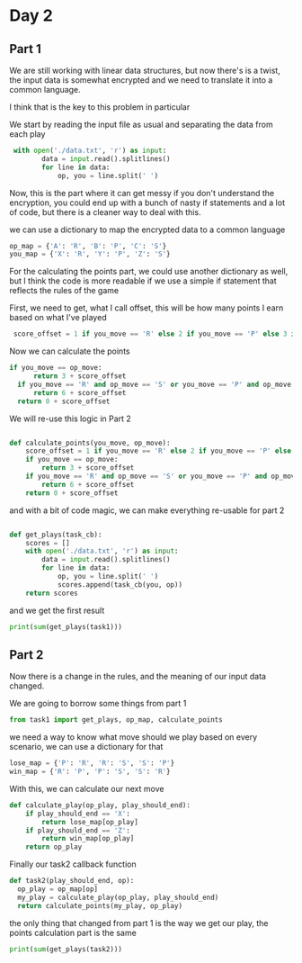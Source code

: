 # Day 2

## Part 1

We are still working with linear data structures, but now there's is a twist, the input data is somewhat encrypted and we need to translate it into a common language.

I think that is the key to this problem in particular

We start by reading the input file as usual and separating the data from each play

```python
 with open('./data.txt', 'r') as input:
        data = input.read().splitlines()
        for line in data:
            op, you = line.split(' ')
``` 

Now, this is the part where it can get messy if you don't understand the encryption, you could end up with a bunch of nasty if statements and a lot of code, but there is a cleaner way to deal with this.

we can use a dictionary to map the encrypted data to a common language

```python
op_map = {'A': 'R', 'B': 'P', 'C': 'S'}
you_map = {'X': 'R', 'Y': 'P', 'Z': 'S'}
```

For the calculating the points part, we could use another dictionary as well, but I think the code is more readable if we use a simple if statement that reflects the rules of the game

First, we need to get, what I call offset, this will be how many points I earn based on what I've played

```python
 score_offset = 1 if you_move == 'R' else 2 if you_move == 'P' else 3 if you_move == 'S' else 0
 ```

Now we can calculate the points

  ```python
  if you_move == op_move:
        return 3 + score_offset
    if you_move == 'R' and op_move == 'S' or you_move == 'P' and op_move == 'R' or you_move == 'S' and op_move == 'P':
        return 6 + score_offset
    return 0 + score_offset
```
We will re-use this logic in Part 2

```python

def calculate_points(you_move, op_move):
    score_offset = 1 if you_move == 'R' else 2 if you_move == 'P' else 3 if you_move == 'S' else 0
    if you_move == op_move:
        return 3 + score_offset
    if you_move == 'R' and op_move == 'S' or you_move == 'P' and op_move == 'R' or you_move == 'S' and op_move == 'P':
        return 6 + score_offset
    return 0 + score_offset
```

and with a bit of code magic, we can make everything re-usable for part 2

```python

def get_plays(task_cb):
    scores = []
    with open('./data.txt', 'r') as input:
        data = input.read().splitlines()
        for line in data:
            op, you = line.split(' ')
            scores.append(task_cb(you, op))
    return scores
```
and we get the first result

```python
print(sum(get_plays(task1)))
```

## Part 2

Now there is a change in the rules, and the meaning of our input data changed.

We are going to borrow some things from part 1

```python
from task1 import get_plays, op_map, calculate_points
```
we need a way to know what move should we play based on every scenario, we can use a dictionary for that

```python
lose_map = {'P': 'R', 'R': 'S', 'S': 'P'}
win_map = {'R': 'P', 'P': 'S', 'S': 'R'}
```

With this, we can calculate our next move

```python
def calculate_play(op_play, play_should_end):
    if play_should_end == 'X':
        return lose_map[op_play]
    if play_should_end == 'Z':
        return win_map[op_play]
    return op_play
```
Finally our task2 callback function
  
  ```python
  def task2(play_should_end, op):
    op_play = op_map[op]
    my_play = calculate_play(op_play, play_should_end)
    return calculate_points(my_play, op_play)
```
the only thing that changed from part 1 is the way we get our play, the points calculation part is the same

```python
print(sum(get_plays(task2)))
```